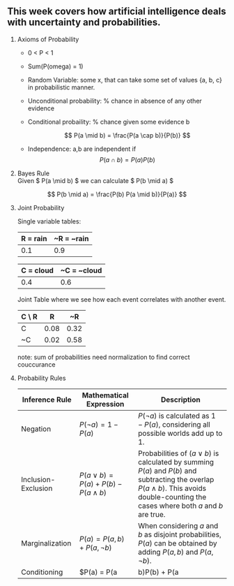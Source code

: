 ## This week covers how artificial intelligence deals with uncertainty and probabilities. 

1) Axioms of Probability 
    * 0 < P < 1
    * Sum(P(omega) = 1)
    * Random Variable: some x, that can take some set of values {a, b, c} in probabilistic manner. 
    * Unconditional probability: % chance in absence of any other evidence
    * Conditional probaility: % chance given some evidence b

        $$ P(a \mid b) = \frac{P(a \cap b)}{P(b)} $$
    * Independence: a,b are independent if 
        $$ P(a \cap b) = P(a)P(b) $$

2) Bayes Rule 
<br> Given $ P(a \mid b) $ we can calculate $ P(b \mid a) $

$$
P(b \mid a) = \frac{P(b) P(a \mid b)}{P(a)}
$$

3) Joint Probability 

    Single variable tables: 

    | R = rain | ~R = ~rain|    
    |----------|-----------| 
    | 0.1      | 0.9       |
    
    | C = cloud | ~C = ~cloud |    
    |----------|-----------| 
    | 0.4      | 0.6       |

    Joint Table where we see how each event correlates with another event. 

    | C \ R   | R  | ~R |
    |---------|----------|-----------|
    | C   | 0.08     | 0.32      |
    | ~C   | 0.02     | 0.58      |

    note: sum of probabilities need normalization to find correct couccurance 

4) Probability Rules 
    
    | Inference Rule                | Mathematical Expression                     | Description |
    |-------------------------------|---------------------------------------------|-------------|
    | Negation                      | $P(\neg a) = 1 - P(a)$                     | $P(\neg a)$ is calculated as $1 - P(a)$, considering all possible worlds add up to $1$. |
    | Inclusion-Exclusion           | $P(a \lor b) = P(a) + P(b) - P(a \land b)$  | Probabilities of $(a \lor b)$ is calculated by summing $P(a)$ and $P(b)$ and subtracting the overlap $P(a \land b)$. This avoids double-counting the cases where both $a$ and $b$ are true. |
    | Marginalization               | $P(a) = P(a, b) + P(a, \neg b)$             | When considering $a$ and $b$ as disjoint probabilities, $P(a)$ can be obtained by adding $P(a, b)$ and $P(a, \neg b)$. |
    | Conditioning                  | $P(a) = P(a | b)P(b) + P(a | \neg b)P(\neg b)$ | The probability of $a$ occurring is computed as the sum of conditional probabilities given $b$ and $\neg b$. |

